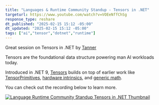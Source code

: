 ```yaml
---
title: "Languages & Runtime Community Standup - Tensors in .NET"
targeturl: https://www.youtube.com/watch?v=VOEeNffChSg
response_type: reshare
dt_published: "2025-02-15 15:12 -05:00"
dt_updated: "2025-02-15 15:12 -05:00"
tags: ["ai","tensor","dotnet","runtime"]
---
```


Great session on Tensors in .NET by [Tanner](https://bsky.app/profile/tannergooding.bsky.social)

Tensors are the foundational data structure powering man AI workloads today. 

Introduced in .NET 9, [Tensors](https://learn.microsoft.com/en-us/dotnet/core/whats-new/dotnet-9/overview#tensort) builds on top of earlier work like [TensorPrimitives](https://devblogs.microsoft.com/dotnet/announcing-ml-net-3-0/#tensor-primitives-integration), [hardware intrinsics](https://devblogs.microsoft.com/dotnet/hardware-intrinsics-in-net-core/), and [generic math](https://learn.microsoft.com/en-us/dotnet/standard/generics/math).

You can check out the recording below to learn more. 

[![Language Runtime Community Standup Tensors in .NET Thumbnail](http://img.youtube.com/vi/VOEeNffChSg/0.jpg)](https://www.youtube.com/watch?v=VOEeNffChSg "Language Runtime Community Standup Tensors in .NET Thumbnail")